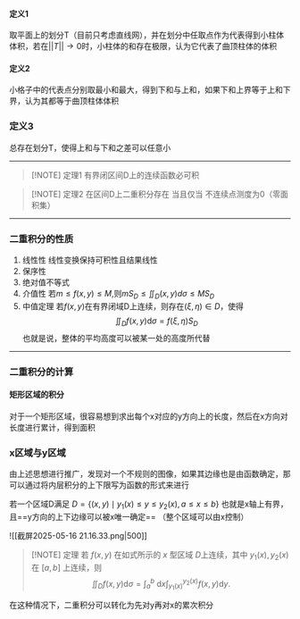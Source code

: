 #### 定义1
取平面上的划分T（目前只考虑直线网），并在划分中任取点作为代表得到小柱体体积，若在$||T||\to 0$时，小柱体的和存在极限，认为它代表了曲顶柱体的体积

#### 定义2
小格子中的代表点分别取最小和最大，得到下和与上和，如果下和上界等于上和下界，认为其都等于曲顶柱体体积
### 定义3
总存在划分T，使得上和与下和之差可以任意小

---

> [!NOTE] 定理1
> 有界闭区间D上的连续函数必可积


> [!NOTE] 定理2
> 在区间D上二重积分存在  当且仅当  不连续点测度为0（零面积集） 

---
### 二重积分的性质
1. 线性性
   线性变换保持可积性且结果线性
2. 保序性
3. 绝对值不等式
4. 介值性
   若$m\leq f(x,y)\leq M$,则$mS_{D}\leq \iint_{D}(x,y)d\sigma\leq MS_{D}$
5. 中值定理
   若$f(x,y)$在有界闭域D上连续，则存在$(\xi,\eta)\in D$，使得$$\iint_D f(x, y) \mathrm{d} \sigma=f(\xi, \eta) S_D$$
   也就是说，整体的平均高度可以被某一处的高度所代替

---
### 二重积分的计算
#### 矩形区域的积分
对于一个矩形区域，很容易想到求出每个x对应的y方向上的长度，然后在x方向对长度进行累计，得到面积

### x区域与y区域
由上述思想进行推广，发现对一个不规则的图像，如果其边缘也是由函数确定，那可以通过将内层积分的上下限写为函数的形式来进行

若一个区域D满足
$D=\left\{(x, y) \mid y_1(x) \leqslant y \leqslant y_2(x), a \leqslant x \leqslant b\right\}$
也就是x轴上有界，且==y方向的上下边缘可以被x唯一确定==
（整个区域可以由x控制）

![[截屏2025-05-16 21.16.33.png|500]]

> [!NOTE] 定理
> 若 $f(x, y)$ 在如式所示的 $x$ 型区域 $D$上连续，其中 $y_1(x), y_2(x)$ 在 $[a, b]$ 上连续，则$$
\iint_D f(x, y) \mathrm{d} \sigma=\int_a^b \mathrm{~d} x \int_{y_1(x)}^{y_2(x)} f(x, y) \mathrm{d} y .
$$

在这种情况下，二重积分可以转化为先对y再对x的累次积分